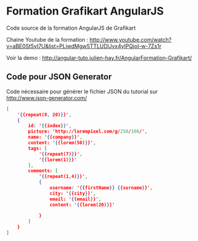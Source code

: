 Formation Grafikart AngularJS
==========================

Code source de la formation AngularJS de Grafikart

Chaine Youtube de la formation : http://www.youtube.com/watch?v=aBE0St5yI7U&list=PLjwdMgw5TTLUDlJyx4yIPQjoI-w-7Zs1r

Voir la demo : http://angular-tuto.julien-hay.fr/AngularFormation-Grafikart/


Code pour JSON Generator
-----------

Code nécessaire pour générer le fichier JSON du tutorial sur http://www.json-generator.com/
```json
[
    '{{repeat(8, 20)}}',
    {
        id: '{{index}}',
        picture: 'http://lorempixel.com/g/250/100/',
        name: '{{company}}',
        content: '{{lorem(50)}}',
        tags: [
            '{{repeat(7)}}',
            '{{lorem(1)}}'
        ],
        comments: [
            '{{repeat(1,4)}}',
            {
                username: '{{firstName}} {{surname}}',
                city: '{{city}}',
                email: '{{email}}',
                content: '{{lorem(20)}}'
                
            }
        ]
    }
]
```


